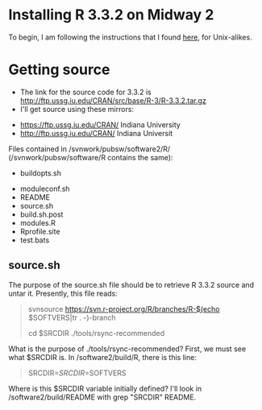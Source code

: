 # Installing R 3.3.2 on Midway 2

To begin, I am following the instructions that I found [here](https://cran.r-project.org/doc/manuals/r-patched/R-admin.html#Installing-R-under-Unix_002dalikes), for Unix-alikes.

# Getting source
- The link for the source code for 3.3.2 is http://ftp.ussg.iu.edu/CRAN/src/base/R-3/R-3.3.2.tar.gz
- I'll get source using these mirrors:
 * https://ftp.ussg.iu.edu/CRAN/	Indiana University
 * http://ftp.ussg.iu.edu/CRAN/	Indiana Universit

Files contained in /svnwork/pubsw/software2/R/ (/svnwork/pubsw/software/R contains the same):
* buildopts.sh
- moduleconf.sh
- README
- source.sh
- build.sh.post
- modules.R
- Rprofile.site
- test.bats

source.sh
----------------------------
The purpose of the source.sh file should be to retrieve R 3.3.2 source and untar it.
Presently, this file reads:

> svnsource https://svn.r-project.org/R/branches/R-$(echo $SOFTVERS|tr . -)-branch
>
> cd $SRCDIR
> ./tools/rsync-recommended

What is the purpose of ./tools/rsync-recommended? First, we must see what $SRCDIR is.
In /software2/build/R, there is this line:
>SRCDIR=$SRCDIR=$SOFTVERS

Where is this $SRCDIR variable initially defined? I'll look in /software2/build/README with grep "SRCDIR" README.


